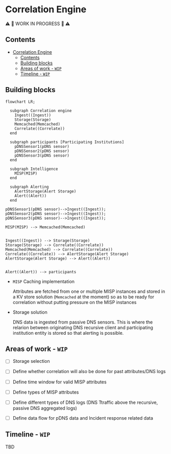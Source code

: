 # Correlation Engine

:warning: :construction: WORK IN PROGRESS :construction: :warning:

## Contents

<!-- @import "[TOC]" {cmd="toc" depthFrom=1 depthTo=6 orderedList=false} -->

<!-- code_chunk_output -->

- [Correlation Engine](#correlation-engine)
  - [Contents](#contents)
  - [Building blocks](#building-blocks)
  - [Areas of work - `WIP`](#areas-of-work-wip)
  - [Timeline - `WIP`](#timeline-wip)

<!-- /code_chunk_output -->


## Building blocks

```mermaid
flowchart LR;

  subgraph Correlation engine
    Ingest((Ingest))
    Storage(Storage)
    Memcached(Memcached)
    Correlate((Correlate))    
  end

  subgraph participants [Participating Institutions]
    pDNSSensor1(pDNS sensor)
    pDNSSensor2(pDNS sensor)
    pDNSSensor3(pDNS sensor)
  end

  subgraph Intelligence
    MISP(MISP) 
  end

  subgraph Alerting
    AlertStorage(Alert Storage)
    Alert((Alert))
  end

pDNSSensor1(pDNS sensor)-->Ingest((Ingest));
pDNSSensor2(pDNS sensor)-->Ingest((Ingest));
pDNSSensor3(pDNS sensor)-->Ingest((Ingest));

MISP(MISP) --> Memcached(Memcached)


Ingest((Ingest)) --> Storage(Storage) 
Storage(Storage) --> Correlate((Correlate))
Memcached(Memcached) --> Correlate((Correlate))
Correlate((Correlate)) --> AlertStorage(Alert Storage)
AlertStorage(Alert Storage) --> Alert((Alert))


Alert((Alert)) --> participants
```

* `MISP` Caching implementation

    Attributes are fetched from one or multiple MISP instances and stored in a KV store solution (`Memcached` at the moment) so as to be ready for correlation without putting pressure on the MISP instances

* Storage solution

    DNS data is ingested from passive DNS sensors. This is where the relarion between originating DNS recursive client and participating institution entity is stored so that alerting is possible.

## Areas of work - `WIP`

- [ ] Storage selection
- [ ] Define whether correlation will also be done for past attributes/DNS logs
- [ ] Define time window for valid MISP attributes
- [ ] Define types of MISP attributes
- [ ] Define different types of DNS logs (DNS Ttraffic above the recursive, passive DNS aggregated logs)
- [ ] Define data flow for pDNS data and Incident response related data


## Timeline - `WIP`

TBD
